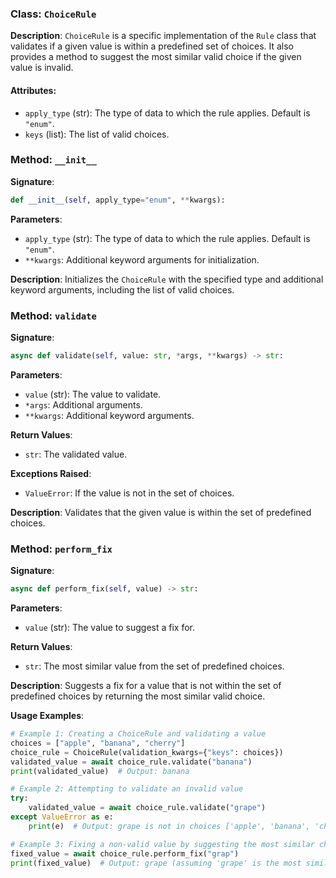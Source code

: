 
### Class: `ChoiceRule`

**Description**:
`ChoiceRule` is a specific implementation of the `Rule` class that validates if a given value is within a predefined set of choices. It also provides a method to suggest the most similar valid choice if the given value is invalid.

#### Attributes:
- `apply_type` (str): The type of data to which the rule applies. Default is `"enum"`.
- `keys` (list): The list of valid choices.

### Method: `__init__`

**Signature**:
```python
def __init__(self, apply_type="enum", **kwargs):
```

**Parameters**:
- `apply_type` (str): The type of data to which the rule applies. Default is `"enum"`.
- `**kwargs`: Additional keyword arguments for initialization.

**Description**:
Initializes the `ChoiceRule` with the specified type and additional keyword arguments, including the list of valid choices.

### Method: `validate`

**Signature**:
```python
async def validate(self, value: str, *args, **kwargs) -> str:
```

**Parameters**:
- `value` (str): The value to validate.
- `*args`: Additional arguments.
- `**kwargs`: Additional keyword arguments.

**Return Values**:
- `str`: The validated value.

**Exceptions Raised**:
- `ValueError`: If the value is not in the set of choices.

**Description**:
Validates that the given value is within the set of predefined choices.

### Method: `perform_fix`

**Signature**:
```python
async def perform_fix(self, value) -> str:
```

**Parameters**:
- `value` (str): The value to suggest a fix for.

**Return Values**:
- `str`: The most similar value from the set of predefined choices.

**Description**:
Suggests a fix for a value that is not within the set of predefined choices by returning the most similar valid choice.

**Usage Examples**:
```python
# Example 1: Creating a ChoiceRule and validating a value
choices = ["apple", "banana", "cherry"]
choice_rule = ChoiceRule(validation_kwargs={"keys": choices})
validated_value = await choice_rule.validate("banana")
print(validated_value)  # Output: banana

# Example 2: Attempting to validate an invalid value
try:
    validated_value = await choice_rule.validate("grape")
except ValueError as e:
    print(e)  # Output: grape is not in choices ['apple', 'banana', 'cherry']

# Example 3: Fixing a non-valid value by suggesting the most similar choice
fixed_value = await choice_rule.perform_fix("grap")
print(fixed_value)  # Output: grape (assuming 'grape' is the most similar valid choice)
```
